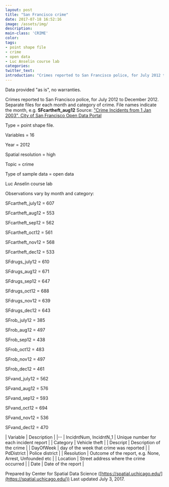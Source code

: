 ```yaml
---
layout: post
title: "San Francisco crime"
date: 2017-07-18 16:52:16
image: /assets/img/
description:
main-class: 'CRIME'
color:
tags:
- point shape file
- crime
- open data
- Luc Anselin course lab
categories:
twitter_text:
introduction: "Crimes reported to San Francisco police, for July 2012 to December 2012."
---
```

<script>
  var map = L.map('map').setView([28.601151, 84.115914], 6);
  L.tileLayer('https://api.tiles.mapbox.com/v4/{id}/{z}/{x}/{y}.png?access_token=pk.eyJ1IjoibWFwYm94IiwiYSI6ImNpejY4NXVycTA2emYycXBndHRqcmZ3N3gifQ.rJcFIG214AriISLbB6B5aw', { <!--this is the URL for the SFcartheft_july12 Geojson-->
		maxZoom: 18,
		attribution: 'Map data &copy; <a href="http://openstreetmap.org">OpenStreetMap</a> contributors, ' +
			'<a href="http://creativecommons.org/licenses/by-sa/2.0/">CC-BY-SA</a>, ' +
			'Imagery © <a href="http://mapbox.com">Mapbox</a>',
		id: 'mapbox.light'
	}).addTo(map);

  // load GeoJSON from an external file
  // load GeoJSON from an external file
  $.getJSON("../SFcartheft_july12.geojson",function(data){
    // add GeoJSON layer to the map once the file is loaded
    L.geoJson(data).addTo(map);
  });

</script>

Data provided "as is", no warranties.

Crimes reported to San Francisco police, for July 2012 to December 2012\. Separate files for each month and category of crime.
File names indicate the month, e.g. **SFcartheft_aug12**
Source: ["Crime Incidents from 1 Jan 2003", City of San Francisco Open Data Portal](https://data.sfgov.org/Public-Safety/Map-Crime-Incidents-from-1-Jan-2003/gxxq-x39z)


Type = point shape file.

Variables = 16

Year = 2012

Spatial resolution = high

Topic = crime

Type of sample data = open data

Luc Anselin course lab

Observations vary by month and category:

SFcartheft_july12 = 607

SFcartheft_aug12 = 553

SFcartheft_sep12 = 562

SFcartheft_oct12 = 561

SFcartheft_nov12 = 568

SFcartheft_dec12 = 533


SFdrugs_july12 = 610

SFdrugs_aug12 = 671

SFdrugs_sep12 = 647

SFdrugs_oct12 = 688

SFdrugs_nov12 = 639

SFdrugs_dec12 = 643



SFrob_july12 = 385

SFrob_aug12 = 497

SFrob_sep12 = 438

SFrob_oct12 = 483

SFrob_nov12 = 497

SFrob_dec12 = 461



SFvand_july12 = 562

SFvand_aug12 = 576

SFvand_sep12 = 593

SFvand_oct12 = 694

SFvand_nov12 = 536

SFvand_dec12 = 470

| Variable | Description |
|--
| IncidntNum, IncidntN_1 | Unique number for each incident report |
| Category | Vehicle theft |
| Descript | Description of the crime |
| DayOfWeek | day of the week that crime was reported |
| PdDistrict | Police district |
| Resolution | Outcome of the report, e.g. None, Arrest, Unfounded etc |
| Location | Street address where the crime occurred |
| Date | Date of the report |

Prepared by Center for Spatial Data Science ([https://spatial.uchicago.edu/](https://spatial.uchicago.edu/))
Last updated July 3, 2017.
